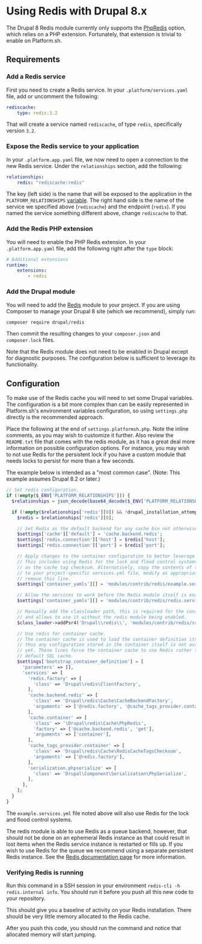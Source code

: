 # Using Redis with Drupal 8.x

The Drupal 8 Redis module currently only supports the [PhpRedis](https://github.com/nicolasff/phpredis) option, which relies on a PHP extension. Fortunately, that extension is trivial to enable on Platform.sh.

## Requirements

### Add a Redis service

First you need to create a Redis service.  In your `.platform/services.yaml` file, add or uncomment the following:

```yaml
rediscache:
    type: redis:3.2
```

That will create a service named `rediscache`, of type `redis`, specifically version `3.2`.

### Expose the Redis service to your application

In your `.platform.app.yaml` file, we now need to open a connection to the new Redis service.  Under the `relationships` section, add the following:

```yaml
relationships:
    redis: "rediscache:redis"
```

The key (left side) is the name that will be exposed to the application in the `PLATFORM_RELATIONSHIPS` [variable](/development/variables.md).  The right hand side is the name of the service we specified above (`rediscache`) and the endpoint (`redis`).  If you named the service something different above, change `rediscache` to that.

### Add the Redis PHP extension

You will need to enable the PHP Redis extension.  In your `.platform.app.yaml` file, add the following right after the `type` block:

```yaml
# Additional extensions
runtime:
    extensions:
        - redis
```

### Add the Drupal module

You will need to add the [Redis](https://www.drupal.org/project/redis) module to your project.  If you are using Composer to manage your Drupal 8 site (which we recommend), simply run:

```bash
composer require drupal/redis
```

Then commit the resulting changes to your `composer.json` and `composer.lock` files.

Note that the Redis module does not need to be enabled in Drupal except for diagnostic purposes.  The configuration below is sufficient to leverage its functionality.

## Configuration

To make use of the Redis cache you will need to set some Drupal variables. The configuration is a bit more complex than can be easily represented in Platform.sh's environment variables configuration, so using `settings.php` directly is the recommended approach.

Place the following at the end of `settings.platformsh.php`. Note the inline comments, as you may wish to customize it further.  Also review the `README.txt` file that comes with the redis module, as it has a great deal more information on possible configuration options. For instance, you may wish to not use Redis for the persistent lock if you have a custom module that needs locks to persist for more than a few seconds.

The example below is intended as a "most common case".  (Note: This example assumes Drupal 8.2 or later.)

```php
// Set redis configuration.
if (!empty($_ENV['PLATFORM_RELATIONSHIPS'])) {
  $relationships = json_decode(base64_decode($_ENV['PLATFORM_RELATIONSHIPS']), TRUE);

  if (!empty($relationships['redis'][0]) && !drupal_installation_attempted() && extension_loaded('redis')) {
    $redis = $relationships['redis'][0];

    // Set Redis as the default backend for any cache bin not otherwise specified.
    $settings['cache']['default'] = 'cache.backend.redis';
    $settings['redis.connection']['host'] = $redis['host'];
    $settings['redis.connection']['port'] = $redis['port'];

    // Apply changes to the container configuration to better leverage Redis.
    // This includes using Redis for the lock and flood control systems, as well
    // as the cache tag checksum. Alternatively, copy the contents of that file
    // to your project-specific services.yml file, modify as appropriate, and
    // remove this line.
    $settings['container_yamls'][] = 'modules/contrib/redis/example.services.yml';

    // Allow the services to work before the Redis module itself is enabled.
    $settings['container_yamls'][] = 'modules/contrib/redis/redis.services.yml';

    // Manually add the classloader path, this is required for the container cache bin definition below
    // and allows to use it without the redis module being enabled.
    $class_loader->addPsr4('Drupal\\redis\\', 'modules/contrib/redis/src');

    // Use redis for container cache.
    // The container cache is used to load the container definition itself, and
    // thus any configuration stored in the container itself is not available
    // yet. These lines force the container cache to use Redis rather than the
    // default SQL cache.
    $settings['bootstrap_container_definition'] = [
      'parameters' => [],
      'services' => [
        'redis.factory' => [
          'class' => 'Drupal\redis\ClientFactory',
        ],
        'cache.backend.redis' => [
          'class' => 'Drupal\redis\Cache\CacheBackendFactory',
          'arguments' => ['@redis.factory', '@cache_tags_provider.container', '@serialization.phpserialize'],
        ],
        'cache.container' => [
          'class' => '\Drupal\redis\Cache\PhpRedis',
          'factory' => ['@cache.backend.redis', 'get'],
          'arguments' => ['container'],
        ],
        'cache_tags_provider.container' => [
          'class' => 'Drupal\redis\Cache\RedisCacheTagsChecksum',
          'arguments' => ['@redis.factory'],
        ],
        'serialization.phpserialize' => [
          'class' => 'Drupal\Component\Serialization\PhpSerialize',
        ],
      ],
    ];
  }
}
```

The `example.services.yml` file noted above will also use Redis for the lock and flood
control systems.

The redis module is able to use Redis as a queue backend, however, that should not be done on an ephemeral Redis instance as that could result in lost items when the Redis service instance is restarted or fills up.  If you wish to use Redis for the queue we recommend using a separate persistent Redis instance.  See the [Redis documentation page](/configuration/services/redis.md) for more information.

### Verifying Redis is running
Run this command in a SSH session in your environment `redis-cli -h redis.internal info`. You should run it before you push all this new code to your repository.

This should give you a baseline of activity on your Redis installation. There should be very little memory allocated to the Redis cache.

After you push this code, you should run the command and notice that allocated memory will start jumping.
